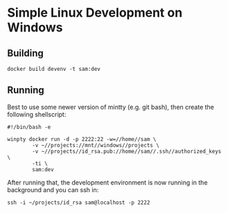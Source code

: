 # Simple Linux Development on Windows

## Building

```
docker build devenv -t sam:dev
```

## Running

Best to use some newer version of mintty (e.g. git bash), then create the following shellscript:

```
#!/bin/bash -e

winpty docker run -d -p 2222:22 -w=//home//sam \
        -v ~//projects://mnt//windows//projects \
        -v ~//projects//id_rsa.pub://home//sam//.ssh//authorized_keys \
        -ti \
        sam:dev
```

After running that, the development environment is now running in the background and you can ssh in:

```
ssh -i ~/projects/id_rsa sam@localhost -p 2222
```
